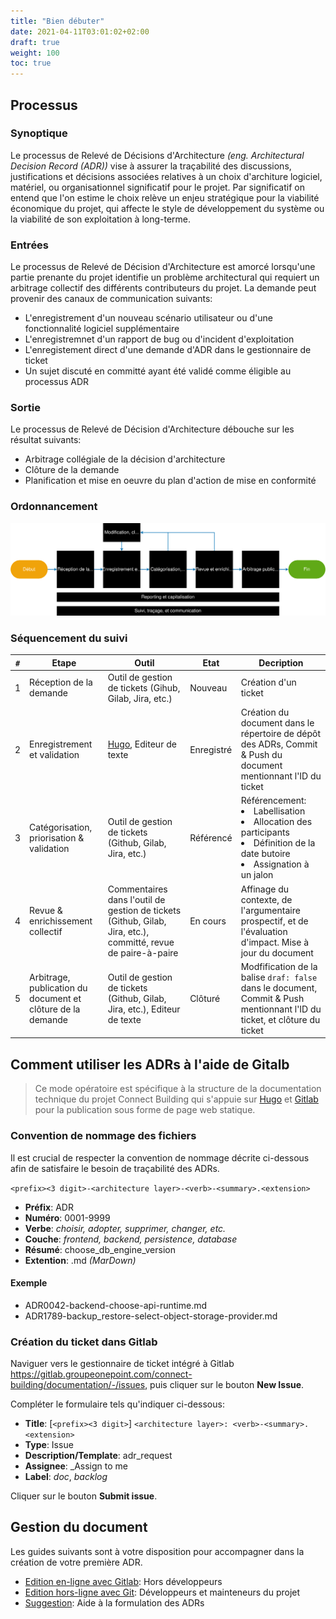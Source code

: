```yaml
---
title: "Bien débuter"
date: 2021-04-11T03:01:02+02:00
draft: true
weight: 100
toc: true
---
```


## Processus

### Synoptique

Le processus de Relevé de Décisions d'Architecture _(eng. Architectural Decision Record (ADR))_ vise à assurer la traçabilité des discussions, justifications et décisions associées relatives à un choix d'architure logiciel, matériel, ou organisationnel significatif pour le projet.
Par significatif on entend que l'on estime le choix relève un enjeu stratégique pour la viabilité économique du projet, qui affecte le style de développement du système ou la viabilité de son exploitation à long-terme.

### Entrées

Le processus de Relevé de Décision d'Architecture est amorcé lorsqu'une partie prenante du projet identifie un problème architectural qui requiert un arbitrage collectif des différents contributeurs du projet.
La demande peut provenir des canaux de communication suivants:

* L'enregistrement d'un nouveau scénario utilisateur ou d'une fonctionnalité logiciel supplémentaire
* L'enregistremnet d'un rapport de bug ou d'incident d'exploitation
* L'enregistement direct d'une demande d'ADR dans le gestionnaire de ticket
* Un sujet discuté en committé ayant été validé comme éligible au processus ADR

### Sortie

Le processus de Relevé de Décision d'Architecture débouche sur les résultat suivants:

* Arbitrage collégiale de la décision d'architecture
* Clôture de la demande
* Planification et mise en oeuvre du plan d'action de mise en conformité

### Ordonnancement

![ADR Process](/docs/adrs/diagrams/adr_process.drawio.svg)

### Séquencement du suivi

`#` | Etape | Outil | Etat | Decription
:-: | ----- | ----- | ---- | ----------
1   | Réception de la demande | Outil de gestion de tickets (Gihub, Gilab, Jira, etc.) | Nouveau | Création d'un ticket
2   | Enregistrement et validation | [Hugo](https://gohugo.io), Editeur de texte | Enregistré | Création du document dans le répertoire de dépôt des ADRs, Commit & Push du document mentionnant l'ID du ticket
3   | Catégorisation, priorisation & validation | Outil de gestion de tickets (Github, Gilab, Jira, etc.) | Référencé | Référencement:<url><li>Labellisation</li><li>Allocation des participants</li><li>Définition de la date butoire</li><li>Assignation à un jalon</li></ul>
4   | Revue & enrichissement collectif | Commentaires dans l'outil de gestion de tickets (Github, Gilab, Jira, etc.), committé, revue de paire-à-paire | En cours | Affinage du contexte, de l'argumentaire prospectif, et de l'évaluation d'impact. Mise à jour du document
5   | Arbitrage, publication du document et clôture de la demande | Outil de gestion de tickets (Github, Gilab, Jira, etc.), Editeur de texte | Clôturé | Modfification de la balise `draf: false` dans le document, Commit & Push mentionnant l'ID du ticket, et clôture du ticket

## Comment utiliser les ADRs à l'aide de Gitalb

> Ce mode opératoire est spécifique à la structure de la documentation technique du projet Connect Building qui s'appuie sur [Hugo](https://gohugo.io) et [Gitlab](https://gitlab.groupeonepoint.com) pour la publication sous forme de page web statique.

### Convention de nommage des fichiers

Il est crucial de respecter la convention de nommage décrite ci-dessous afin de satisfaire le besoin de traçabilité des ADRs.

`<prefix><3 digit>-<architecture layer>-<verb>-<summary>.<extension>`

* **Préfix**: ADR
* **Numéro**: 0001-9999
* **Verbe**: _choisir, adopter, supprimer, changer, etc._
* **Couche**: _frontend, backend, persistence, database_
* **Résumé**: choose_db_engine_version
* **Extention**: .md _(MarDown)_

#### Exemple

* ADR0042-backend-choose-api-runtime.md
* ADR1789-backup_restore-select-object-storage-provider.md

### Création du ticket dans Gitlab

Naviguer vers le gestionnaire de ticket intégré à Gitlab <https://gitlab.groupeonepoint.com/connect-building/documentation/-/issues>, puis cliquer sur le bouton **New Issue**.

Compléter le formulaire tels qu'indiquer ci-dessous:

* **Title**: [`<prefix><3 digit>`] `<architecture layer>: <verb>-<summary>.<extension>`
* **Type**: Issue
* **Description/Template**: adr_request
* **Assignee**: _Assign to me
* **Label**: _doc_, _backlog_

Cliquer sur le bouton **Submit issue**.

## Gestion du document

Les guides suivants sont à votre disposition pour accompagner dans la création de votre première ADR.

* [Edition en-ligne avec Gitlab](/public/adr/getting_started/online-gitlab): Hors développeurs
* [Edition hors-ligne avec Git](/public/adr/getting_started/vshode-hugo): Développeurs et mainteneurs du projet
* [Suggestion](/public/adr/getting_started/suggestions): Aide à la formulation des ADRs
